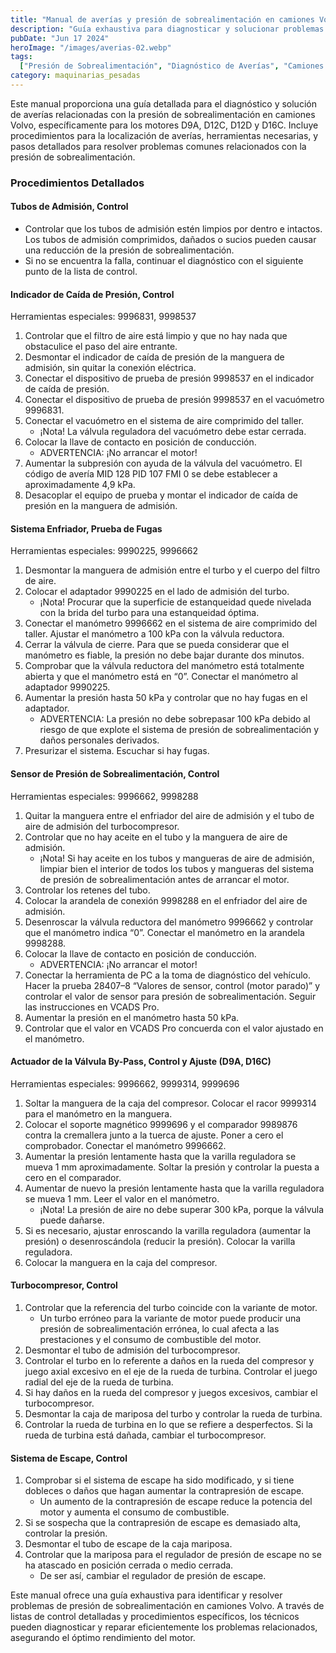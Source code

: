 ```yaml
---
title: "Manual de averías y presión de sobrealimentación en camiones Volvo"
description: "Guía exhaustiva para diagnosticar y solucionar problemas de presión de sobrealimentación en camiones Volvo"
pubDate: "Jun 17 2024"
heroImage: "/images/averias-02.webp"
tags:
  ["Presión de Sobrealimentación", "Diagnóstico de Averías", "Camiones Volvo"]
category: maquinarias_pesadas
---
```

Este manual proporciona una guía detallada para el diagnóstico y solución de averías relacionadas con la presión de sobrealimentación en camiones Volvo, específicamente para los motores D9A, D12C, D12D y D16C. Incluye procedimientos para la localización de averías, herramientas necesarias, y pasos detallados para resolver problemas comunes relacionados con la presión de sobrealimentación.
### Procedimientos Detallados
#### Tubos de Admisión, Control
- Controlar que los tubos de admisión estén limpios por dentro e intactos. Los tubos de admisión comprimidos, dañados o sucios pueden causar una reducción de la presión de sobrealimentación.
- Si no se encuentra la falla, continuar el diagnóstico con el siguiente punto de la lista de control.
#### Indicador de Caída de Presión, Control
Herramientas especiales: 9996831, 9998537
1. Controlar que el filtro de aire está limpio y que no hay nada que obstaculice el paso del aire entrante.
2. Desmontar el indicador de caída de presión de la manguera de admisión, sin quitar la conexión eléctrica.
3. Conectar el dispositivo de prueba de presión 9998537 en el indicador de caída de presión.
4. Conectar el dispositivo de prueba de presión 9998537 en el vacuómetro 9996831.
5. Conectar el vacuómetro en el sistema de aire comprimido del taller.
   - ¡Nota! La válvula reguladora del vacuómetro debe estar cerrada.
6. Colocar la llave de contacto en posición de conducción.
   - ADVERTENCIA: ¡No arrancar el motor!
7. Aumentar la subpresión con ayuda de la válvula del vacuómetro. El código de avería MID 128 PID 107 FMI 0 se debe establecer a aproximadamente 4,9 kPa.
8. Desacoplar el equipo de prueba y montar el indicador de caída de presión en la manguera de admisión.
#### Sistema Enfriador, Prueba de Fugas
Herramientas especiales: 9990225, 9996662
1. Desmontar la manguera de admisión entre el turbo y el cuerpo del filtro de aire.
2. Colocar el adaptador 9990225 en el lado de admisión del turbo.
   - ¡Nota! Procurar que la superficie de estanqueidad quede nivelada con la brida del turbo para una estanqueidad óptima.
3. Conectar el manómetro 9996662 en el sistema de aire comprimido del taller. Ajustar el manómetro a 100 kPa con la válvula reductora.
4. Cerrar la válvula de cierre. Para que se pueda considerar que el manómetro es fiable, la presión no debe bajar durante dos minutos.
5. Comprobar que la válvula reductora del manómetro está totalmente abierta y que el manómetro está en “0”. Conectar el manómetro al adaptador 9990225.
6. Aumentar la presión hasta 50 kPa y controlar que no hay fugas en el adaptador.
   - ADVERTENCIA: La presión no debe sobrepasar 100 kPa debido al riesgo de que explote el sistema de presión de sobrealimentación y daños personales derivados.
7. Presurizar el sistema. Escuchar si hay fugas.
#### Sensor de Presión de Sobrealimentación, Control
Herramientas especiales: 9996662, 9998288
1. Quitar la manguera entre el enfriador del aire de admisión y el tubo de aire de admisión del turbocompresor.
2. Controlar que no hay aceite en el tubo y la manguera de aire de admisión.
   - ¡Nota! Si hay aceite en los tubos y mangueras de aire de admisión, limpiar bien el interior de todos los tubos y mangueras del sistema de presión de sobrealimentación antes de arrancar el motor.
3. Controlar los retenes del tubo.
4. Colocar la arandela de conexión 9998288 en el enfriador del aire de admisión.
5. Desenroscar la válvula reductora del manómetro 9996662 y controlar que el manómetro indica “0”. Conectar el manómetro en la arandela 9998288.
6. Colocar la llave de contacto en posición de conducción.
   - ADVERTENCIA: ¡No arrancar el motor!
7. Conectar la herramienta de PC a la toma de diagnóstico del vehículo. Hacer la prueba 28407–8 “Valores de sensor, control (motor parado)” y controlar el valor de sensor para presión de sobrealimentación. Seguir las instrucciones en VCADS Pro.
8. Aumentar la presión en el manómetro hasta 50 kPa.
9. Controlar que el valor en VCADS Pro concuerda con el valor ajustado en el manómetro.
#### Actuador de la Válvula By-Pass, Control y Ajuste (D9A, D16C)
Herramientas especiales: 9996662, 9999314, 9999696
1. Soltar la manguera de la caja del compresor. Colocar el racor 9999314 para el manómetro en la manguera.
2. Colocar el soporte magnético 9999696 y el comparador 9989876 contra la cremallera junto a la tuerca de ajuste. Poner a cero el comprobador. Conectar el manómetro 9996662.
3. Aumentar la presión lentamente hasta que la varilla reguladora se mueva 1 mm aproximadamente. Soltar la presión y controlar la puesta a cero en el comparador.
4. Aumentar de nuevo la presión lentamente hasta que la varilla reguladora se mueva 1 mm. Leer el valor en el manómetro.
   - ¡Nota! La presión de aire no debe superar 300 kPa, porque la válvula puede dañarse.
5. Si es necesario, ajustar enroscando la varilla reguladora (aumentar la presión) o desenroscándola (reducir la presión). Colocar la varilla reguladora.
6. Colocar la manguera en la caja del compresor.
#### Turbocompresor, Control
1. Controlar que la referencia del turbo coincide con la variante de motor.
   - Un turbo erróneo para la variante de motor puede producir una presión de sobrealimentación errónea, lo cual afecta a las prestaciones y el consumo de combustible del motor.
2. Desmontar el tubo de admisión del turbocompresor.
3. Controlar el turbo en lo referente a daños en la rueda del compresor y juego axial excesivo en el eje de la rueda de turbina. Controlar el juego radial del eje de la rueda de turbina.
4. Si hay daños en la rueda del compresor y juegos excesivos, cambiar el turbocompresor.
5. Desmontar la caja de mariposa del turbo y controlar la rueda de turbina.
6. Controlar la rueda de turbina en lo que se refiere a desperfectos. Si la rueda de turbina está dañada, cambiar el turbocompresor.
#### Sistema de Escape, Control
1. Comprobar si el sistema de escape ha sido modificado, y si tiene dobleces o daños que hagan aumentar la contrapresión de escape.
   - Un aumento de la contrapresión de escape reduce la potencia del motor y aumenta el consumo de combustible.
2. Si se sospecha que la contrapresión de escape es demasiado alta, controlar la presión.
3. Desmontar el tubo de escape de la caja mariposa.
4. Controlar que la mariposa para el regulador de presión de escape no se ha atascado en posición cerrada o medio cerrada.
   - De ser así, cambiar el regulador de presión de escape.

Este manual ofrece una guía exhaustiva para identificar y resolver problemas de presión de sobrealimentación en camiones Volvo. A través de listas de control detalladas y procedimientos específicos, los técnicos pueden diagnosticar y reparar eficientemente los problemas relacionados, asegurando el óptimo rendimiento del motor.
